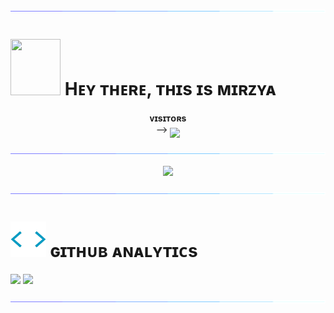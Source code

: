 [<img src="https://github.com/Lettable/Lettable/blob/master/resources/hr.gif"/>](https://github.com/Lettable)

<h1> <img src="https://te.legra.ph/file/8e43d1a66ca355ea0b7a5.jpg" height="90px" width="80px"> Hᴇʏ ᴛʜᴇʀᴇ, ᴛʜɪs ɪs ᴍɪʀᴢʏᴀ </h1>
<p align="center">
    <b>ᴠɪsɪᴛᴏʀs</b><br>
 -->    <img align="middle" src="https://profile-counter.glitch.me/Lettable/count.svg" />
</p>

[<img src="https://github.com/Lettable/Lettable/blob/master/resources/hr.gif"/>](https://github.com/Lettable)

<p align="center">
<img src="https://te.legra.ph/file/5aa38e3c6b49735c40383.jpg">
</p>

[<img src="https://github.com/Lettable/Lettable/blob/master/resources/hr.gif"/>](https://github.com/Lettable)

<h1> <img src="https://github.com/Lettable/Lettable/blob/master/resources/analytics.webp" width="57px"> ɢɪᴛʜᴜʙ ᴀɴᴀʟʏᴛɪᴄs </h1>

[<img src="https://github-readme-stats.vercel.app/api?username=Lettable&count_private=true&show_icons=true&theme=chartreuse-dark&custom_title=What%27s+the+craic?&include_all_commits=true&hide_border=true&bg_color=000000" width="49%">](https://github.com/Lettable)  [<img src="https://github-readme-streak-stats.herokuapp.com/?user=Lettable&theme=chartreuse-dark&hide_border=True&bg_color=000000" width="49%">](https://github.com/Lettable)

[<img src="https://github.com/Lettable/Lettable/blob/master/resources/hr.gif"/>](https://github.com/Lettable)
